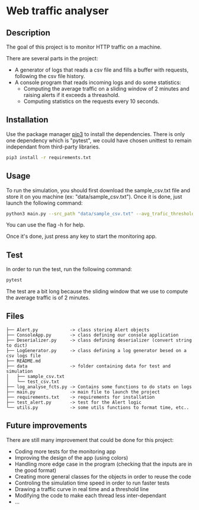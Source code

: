 # Web traffic analyser

## Description

The goal of this project is to monitor HTTP traffic on a machine.

There are several parts in the project:
- A generator of logs that reads a csv file and fills a buffer with requests, following the csv file history.
- A console program that reads incoming logs and do some statistics:
    - Computing the average traffic on a sliding window of 2 minutes and raising alerts if it exceeds a threashold.
    - Computing statistics on the requests every 10 seconds.

## Installation

Use the package manager [pip3](https://pip.pypa.io/en/stable/) to install the dependencies.
There is only one dependency which is "pytest", we could have chosen unittest to remain independant from third-party libraries.

```bash
pip3 install -r requirements.txt
```

## Usage

To run the simulation, you should first download the sample_csv.txt file and store it on you machine (ex: "data/sample_csv.txt").
Once it is done, just launch the following command:
```bash
python3 main.py --src_path "data/sample_csv.txt" --avg_trafic_threshold 10 
```
You can use the flag -h for help.

Once it's done, just press any key to start the monitoring app.

## Test

In order to run the test, run the following command:
```bash
pytest 
```
The test are a bit long because the sliding window that we use to compute the average traffic is of 2 minutes.

## Files
```
├── Alert.py            -> class storing Alert objects
├── ConsoleApp.py       -> class defining our console application
├── Deserializer.py     -> class defining deserializer (convert string to dict)
├── LogGenerator.py     -> class defining a log generator besed on a csv logs file
├── README.md
├── data                -> folder containing data for test and simulation
│   ├── sample_csv.txt
│   └── test_csv.txt
├── log_analyse_fcts.py -> Contains some functions to do stats on logs
├── main.py             -> main file to launch the project
├── requirements.txt    -> requirements for installation
├── test_alert.py       -> test for the Alert logic
└── utils.py            -> some utils functions to format time, etc..
```

## Future improvements

There are still many improvement that could be done for this project:
- Coding more tests for the monitoring app
- Improving the design of the app (using colors)
- Handling more edge case in the program (checking that the inputs are in the good format)
- Creating more general classes for the objects in order to reuse the code
- Controling the simulation time speed in order to run faster tests
- Drawing a traffic curve in real time and a threshold line
- Modifying the code to make each thread less inter-dependant
- ...